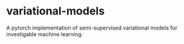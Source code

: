 # variational-models
A pytorch implementation of semi-supervised variational models for investigable machine learning.
